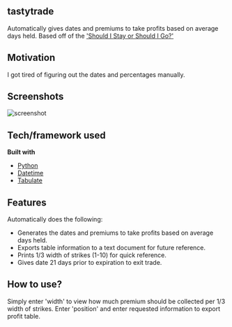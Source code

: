 ## tastytrade
Automatically gives dates and premiums to take profits based on average days held. Based off of the ['Should I Stay or Should I Go?'](https://www.tastytrade.com/tt/shows/market-measures/episodes/should-i-stay-or-should-i-go-07-30-2014)

## Motivation
I got tired of figuring out the dates and percentages manually.
 
## Screenshots
![screenshot]()

## Tech/framework used
<b>Built with</b>
- [Python](https://www.python.org/) 
- [Datetime](https://docs.python.org/2/library/datetime.html)
- [Tabulate](https://pypi.org/project/tabulate/)

## Features
Automatically does the following:
- Generates the dates and premiums to take profits based on average days held.
- Exports table information to a text document for future reference.
- Prints 1/3 width of strikes (1-10) for quick reference.
- Gives date 21 days prior to expiration to exit trade.

## How to use?
Simply enter 'width' to view how much premium should be collected per 1/3 width of strikes. Enter 'position' and enter requested information to export profit table.
